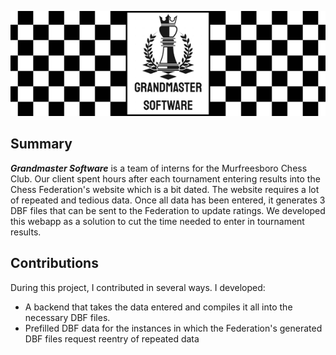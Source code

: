 ![A banner of the software group who created the app](chess.png)
## Summary
***Grandmaster Software*** is a team of interns for the Murfreesboro Chess Club. 
Our client spent hours after each tournament entering results into the Chess Federation's website which is a bit dated. The website requires a lot of repeated and tedious data.
Once all data has been entered, it generates 3 DBF files that can be sent to the Federation to update ratings.
We developed this webapp as a solution to cut the time needed to enter in tournament results.
## Contributions
During this project, I contributed in several ways. I developed:

- A backend that takes the data entered and compiles it all into the necessary DBF files.
- Prefilled DBF data for the instances in which the Federation's generated DBF files request reentry of repeated data
